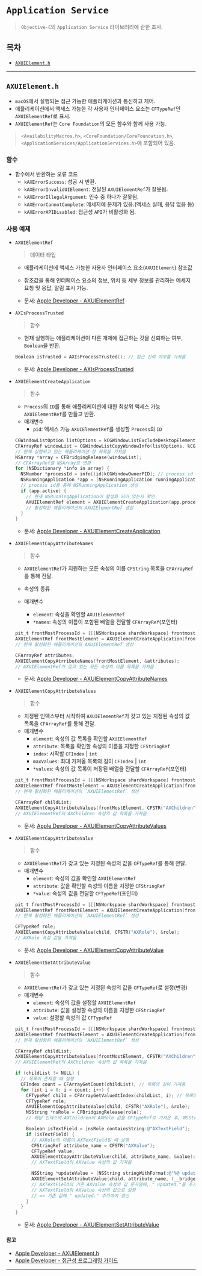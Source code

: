 # `Application Service`

> `Objective-C`의 `Application Service` 라이브러리에 관한 조사.

## 목차

- [`AXUIElement.h`](#axuielementh)

---

## `AXUIElement.h`

- `macOS`에서 실행되는 접근 가능한 애플리케이션과 통신하고 제어.
- 애플리케이션에서 액세스 가능한 각 사용자 인터페이스 요소는 `CFTypeRef`인 `AXUIElementRef`로 표시.
- `AXUIElementRef`는 `Core Foundation`의 모든 함수와 함께 사용 가능.

> `<AvailabilityMacros.h>`, `<CoreFoundation/CoreFoundation.h>`, `<ApplicationServices/ApplicationServices.h>`에 포함되어 있음.

### 함수

- 함수에서 반환하는 오류 코드
  - `kAXErrorSuccess`: 성공 시 반환.
  - `kAXErrorInvalidUIElement`: 전달된 `AXUIElementRef`가 잘못됨.
  - `kAXErrorIllegalArgument`: 인수 중 하나가 잘못됨.
  - `kAXErrorCannotComplete`: 메세지에 문제가 있음.(액세스 실패, 응답 없음 등)
  - `kAXErrorAPIDisabled`: 접근성 `API`가 비활성화 됨.

### 사용 예제

- `AXUIElementRef`

  > 데이터 타입

  - 애플리케이션에 액세스 가능한 사용자 인터페이스 요소(`AXUIElement`) 참조값
  - 참조값을 통해 인터페이스 요소의 정보, 위치 등 세부 정보를 관리하는 메세지 요청 및 응답, 알림 표시 가능.

  - 문서: [Apple Developer - AXUIElementRef](https://developer.apple.com/documentation/applicationservices/axuielementref?language=objc)

- `AXIsProcessTrusted`

  > 함수

  - 현재 실행하는 애플리케이션이 다른 개체에 접근하는 것을 신뢰하는 여부, `Boolean`을 반환.

  ```objective-c
  Boolean isTrusted = AXIsProcessTrusted(); // 접근 신뢰 여부를 가져옴
  ```

  - 문서: [Apple Developer - AXIsProcessTrusted](https://developer.apple.com/documentation/applicationservices/1460720-axisprocesstrusted?language=objc)

- `AXUIElementCreateApplication`

  > 함수

  - `Process`의 `ID`를 통해 애플리케이션에 대한 최상위 액세스 가능 `AXUIElementRef`를 만들고 반환.
  - 매개변수
    - `pid`: 액세스 가능 `AXUIElementRef`를 생성할 `Process`의 `ID`

  ```objective-c
  CGWindowListOption listOptions = kCGWindowListExcludeDesktopElements;
  CFArrayRef windowList = CGWindowListCopyWindowInfo(listOptions, kCGNullWindowID);
  // 현재 실행되고 있는 애플리케이션 창 목록을 가져옴
  NSArray *array = CFBridgingRelease(windowList);
  // CFArrayRef를 NSArray로 변환
  for (NSDictionary *info in array) {
    NSNumber *processId = info[(id)kCGWindowOwnerPID]; // process id 가져옴
    NSRunningApplication *app = [NSRunningApplication runningApplicationWithProcessIdentifier:[processId intValue]];
    // process id를 통해 NSRunningApplication 생성
    if (app.active) {
      // 현재 NSRunningApplication이 활성화 되어 있는지 확인
      AXUIElementRef element = AXUIElementCreateApplication(app.processIdentifier);
      // 활성화된 애플리케이션의 AXUIElementRef 생성
    }
  }
  ```

  - 문서: [Apple Developer - AXUIElementCreateApplication](https://developer.apple.com/documentation/applicationservices/1459374-axuielementcreateapplication?language=objc)

- `AXUIElementCopyAttributeNames`

  > 함수

  - `AXUIElementRef`가 지원하는 모든 속성의 이름 `CFString` 목록을 `CFArrayRef`를 통해 전달.
  - 속성의 종류

  - 매개변수
    - `element`: 속성을 확인할 `AXUIElementRef`
    - `*names`: 속성의 이름이 포함된 배열을 전달할 `CFArrayRef`(포인터)

  ```objective-c
  pit_t frontMostProcessId = [[[NSWorkspace shardWorkspace] frontmostApplication] processIdentifier];
  AXUIElementRef frontMostElement = AXUIElementCreateApplication(frontMostProcessId);
  // 현재 활성화된 애플리케이션의 AXUIElementRef 생성

  CFArrayRef attributes;
  AXUIElementCopyAtrributeNames(frontMostElement, &attributes);
  // AXUIElementRef가 갖고 있는 모든 속성의 이름 목록을 가져옴
  ```

  - 문서: [Apple Developer - AXUIElementCopyAttributeNames](https://developer.apple.com/documentation/applicationservices/1459475-axuielementcopyattributenames?language=objc)

- `AXUIElementCopyAttributeValues`

  > 함수

  - 지정된 인덱스부터 시작하여 `AXUIElementRef`가 갖고 있는 지정된 속성의 값 목록을 `CFArrayRef`를 통해 전달.
  - 매개변수
    - `element`: 속성의 값 목록을 확인할 `AXUIElementRef`
    - `attribute`: 목록을 확인할 속성의 이름을 지정한 `CFStringRef`
    - `index`: 시작할 `CFIndex` | `ìnt`
    - `maxValues`: 최대 가져올 목록의 길이 `CFIndex` | `int`
    - `*values`: 속성의 값 목록이 저장된 배열을 전달할 `CFArrayRef`(포인터)

  ```objective-c
  pit_t frontMostProcessId = [[[NSWorkspace shardWorkspace] frontmostApplication] processIdentifier];
  AXUIElementRef frontMostElement = AXUIElementCreateApplication(frontMostProcessId);
  // 현재 활성화된 애플리케이션의 `AXUIElementRef` 생성

  CFArrayRef childList;
  AXUIElementCopyAttributeValues(frontMostElement, CFSTR("AXChildren"), 0, 9999, &childList);
  // AXUIElementRef의 AXChildren 속성의 값 목록을 가져옴
  ```

  - 문서: [Apple Developer - AXUIElementCopyAttributeValues](https://developer.apple.com/documentation/applicationservices/1462060-axuielementcopyattributevalues?language=objc)

- `AXUIElementCopyAttributeValue`

  > 함수

  - `AXUIElementRef`가 갖고 있는 지정된 속성의 값을 `CFTypeRef`를 통해 전달.
  - 매개변수
    - `element`: 속성의 값을 확인할 `AXUIElementRef`
    - `attribute`: 값을 확인할 속성의 이름을 지정한 `CFStringRef`
    - `*value`: 속성의 값을 전달할 `CFTypeRef`(포인터)

  ```objective-c
  pit_t frontMostProcessId = [[[NSWorkspace shardWorkspace] frontmostApplication] processIdentifier];
  AXUIElementRef frontMostElement = AXUIElementCreateApplication(frontMostProcessId);
  // 현재 활성화된 애플리케이션의 `AXUIElementRef` 생성

  CFTypeRef role;
  AXUIElementCopyAttributeValue(child, CFSTR("AXRole"), &role);
  // AXRole 속성 값을 가져옴
  ```

  - 문서: [Apple Developer - AXUIElementCopyAttributeValue](https://developer.apple.com/documentation/applicationservices/1462085-axuielementcopyattributevalue?language=objc)

- `AXUIElementSetAttributeValue`

  > 함수

  - `AXUIElementRef`가 갖고 있는 지정된 속성의 값을 `CFTypeRef`로 설정(변경)
  - 매개변수
    - `element`: 속성의 값을 설정할 `AXUIElementRef`
    - `attribute`: 값을 설정할 속성의 이름을 지정한 `CFStringRef`
    - `value`: 설정할 속성의 값 `CFTypeRef`

  ```objective-c
  pit_t frontMostProcessId = [[[NSWorkspace shardWorkspace] frontmostApplication] processIdentifier];
  AXUIElementRef frontMostElement = AXUIElementCreateApplication(frontMostProcessId);
  // 현재 활성화된 애플리케이션의 `AXUIElementRef` 생성

  CFArrayRef childList;
  AXUIElementCopyAttributeValues(frontMostElement, CFSTR("AXChildren"), 0, 9999, &childList);
  // AXUIElementRef의 AXChildren 속성의 값 목록을 가져옴

  if (childList != NULL) {
    // 목록이 존재할 때 실행
    CFIndex count = CFArrayGetCount(childList); // 목록의 길이 가져옴
    for (int i = 0; i < count; i++) {
      CFTypeRef child = CFArrayGetValueAtIndex(childList, i); // 목록에서 해당 인덱스의 AXChildren 값
      CFTypeRef role;
      AXUIElementCopyAttributeValue(child, CFSTR("AXRole"), &role);
      NSString *nsRole = CFBridgingRelease(role);
      // 해당 인덱스의 AXChildren의 AXRole 값을 CFTypeRef로 가져온 후, NSString으로 변환

      Boolean isTextField = [nsRole containsString:@"AXTextField"];
      if (isTextField) {
        // AXRole의 이름이 AXTextField일 때 실행
        CFStringRef attribute_name = CFSTR("AXValue");
        CFTypeRef value;
        AXUIElementCopyAttributeValue(child, attribute_name, &value);
        // AXTextField의 AXValue 속성의 값 가져옴

        NSString *updateValue = [NSString stringWithFormat:@"%@ updated.", value];
        AXUIElementSetAttributeValue(child, attribute_name, (__bridge CFStringRef)updateValue);
        // AXTextField의 기존 AXValue 속성의 값 문자열에, " updated."를 추가한 값을
        // AXTextField의 AXValue 속성의 값으로 설정
        // => 기존 값에 " updated." 추가하여 갱신
      }
    }
  }
  ```

  - 문서: [Apple Developer - AXUIElementSetAttributeValue](https://developer.apple.com/documentation/applicationservices/1460434-axuielementsetattributevalue?language=objc)

#### 참고

- [Apple Developer - AXUIElement.h](https://developer.apple.com/documentation/applicationservices/axuielement_h?language=objc)
- [Apple Developer - 접근성 프로그래밍 가이드](https://developer.apple.com/library/archive/documentation/Accessibility/Conceptual/AccessibilityMacOSX/index.html#//apple_ref/doc/uid/TP40001078)

---
